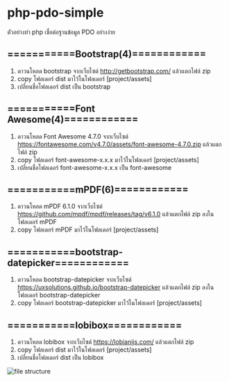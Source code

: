 # php-pdo-simple
ตัวอย่างทำ php เชื่อต่อฐานข้อมูล PDO อย่างง่าย

## ===========Bootstrap(4)============
1. ดาวนโหลด bootstrap จากเว็บไซต์ http://getbootstrap.com/ แล้วแตกไฟล์ zip
2. copy โฟลเดอร์ dist มาไว้ในโฟลเดอร์ [project/assets]
3. เปลี่ยนชื่อโฟลเดอร์ dist เป็น bootstrap


## ===========Font Awesome(4)============
1. ดาวนโหลด Font Awesome 4.7.0 จากเว็บไซต์ https://fontawesome.com/v4.7.0/assets/font-awesome-4.7.0.zip แล้วแตกไฟล์ zip
2. copy โฟลเดอร์ font-awesome-x.x.x มาไว้ในโฟลเดอร์ [project/assets]
3. เปลี่ยนชื่อโฟลเดอร์ font-awesome-x.x.x เป็น font-awesome


## ===========mPDF(6)============
1. ดาวนโหลด mPDF 6.1.0 จากเว็บไซต์ https://github.com/mpdf/mpdf/releases/tag/v6.1.0 แล้วแตกไฟล์ zip ลงในโฟลเดอร์ mPDF
2. copy โฟลเดอร์ mPDF มาไว้ในโฟลเดอร์ [project/assets]


## ===========bootstrap-datepicker============
1. ดาวนโหลด bootstrap-datepicker จากเว็บไซต์ https://uxsolutions.github.io/bootstrap-datepicker แล้วแตกไฟล์ zip ลงในโฟลเดอร์ bootstrap-datepicker
2. copy โฟลเดอร์ bootstrap-datepicker มาไว้ในโฟลเดอร์ [project/assets]


## ===========lobibox============
1. ดาวนโหลด lobibox จากเว็บไซต์ https://lobianijs.com/ แล้วแตกไฟล์ zip
2. copy โฟลเดอร์ dist มาไว้ในโฟลเดอร์ [project/assets]
3. เปลี่ยนชื่อโฟลเดอร์ dist เป็น lobibox


![file structure](https://raw.githubusercontent.com/kuakling/php-pdo-simple/master/assets/guide/file-structure.png)
